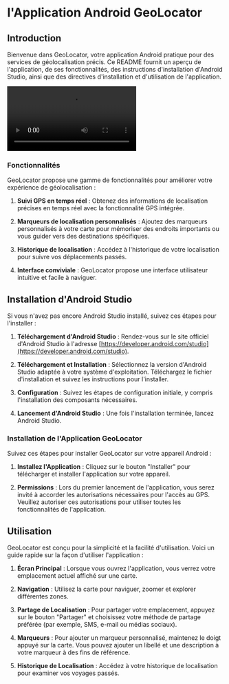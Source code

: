 # l'Application Android GeoLocator

## Introduction

Bienvenue dans GeoLocator, votre application Android pratique pour des services de géolocalisation précis. Ce README fournit un aperçu de l'application, de ses fonctionnalités, des instructions d'installation d'Android Studio, ainsi que des directives d'installation et d'utilisation de l'application.

![Application showcase](images/gos(2).mp4)

### Fonctionnalités

GeoLocator propose une gamme de fonctionnalités pour améliorer votre expérience de géolocalisation :

1. **Suivi GPS en temps réel** : Obtenez des informations de localisation précises en temps réel avec la fonctionnalité GPS intégrée.

2. **Marqueurs de localisation personnalisés** : Ajoutez des marqueurs personnalisés à votre carte pour mémoriser des endroits importants ou vous guider vers des destinations spécifiques.

3. **Historique de localisation** : Accédez à l'historique de votre localisation pour suivre vos déplacements passés.

8. **Interface conviviale** : GeoLocator propose une interface utilisateur intuitive et facile à naviguer.

## Installation d'Android Studio

Si vous n'avez pas encore Android Studio installé, suivez ces étapes pour l'installer :

1. **Téléchargement d'Android Studio** : Rendez-vous sur le site officiel d'Android Studio à l'adresse [https://developer.android.com/studio](https://developer.android.com/studio).

2. **Téléchargement et Installation** : Sélectionnez la version d'Android Studio adaptée à votre système d'exploitation. Téléchargez le fichier d'installation et suivez les instructions pour l'installer.

3. **Configuration** : Suivez les étapes de configuration initiale, y compris l'installation des composants nécessaires.

4. **Lancement d'Android Studio** : Une fois l'installation terminée, lancez Android Studio.

### Installation de l'Application GeoLocator

Suivez ces étapes pour installer GeoLocator sur votre appareil Android :

1. **Installez l'Application** : Cliquez sur le bouton "Installer" pour télécharger et installer l'application sur votre appareil.

2. **Permissions** : Lors du premier lancement de l'application, vous serez invité à accorder les autorisations nécessaires pour l'accès au GPS. Veuillez autoriser ces autorisations pour utiliser toutes les fonctionnalités de l'application.

## Utilisation

GeoLocator est conçu pour la simplicité et la facilité d'utilisation. Voici un guide rapide sur la façon d'utiliser l'application :

1. **Écran Principal** : Lorsque vous ouvrez l'application, vous verrez votre emplacement actuel affiché sur une carte.

2. **Navigation** : Utilisez la carte pour naviguer, zoomer et explorer différentes zones.

3. **Partage de Localisation** : Pour partager votre emplacement, appuyez sur le bouton "Partager" et choisissez votre méthode de partage préférée (par exemple, SMS, e-mail ou médias sociaux).

4. **Marqueurs** : Pour ajouter un marqueur personnalisé, maintenez le doigt appuyé sur la carte. Vous pouvez ajouter un libellé et une description à votre marqueur à des fins de référence.

7. **Historique de Localisation** : Accédez à votre historique de localisation pour examiner vos voyages passés.